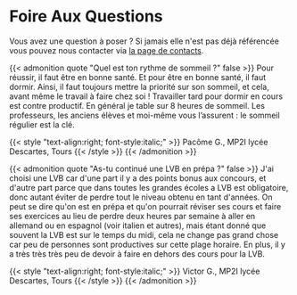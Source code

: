 # Foire Aux Questions


Vous avez une question à poser ? Si jamais elle n'est pas déjà référencée vous pouvez nous contacter via [la page de contacts](https://prepas-mp2i.github.io/contact/).

{{< admonition quote "Quel est ton rythme de sommeil ?" false >}}
Pour réussir, il faut être en bonne santé. Et pour être en bonne santé, il faut dormir.
Ainsi, il faut toujours mettre la priorité sur son sommeil, et cela, avant même le travail à faire chez soi !
Travailler tard pour dormir en cours est contre productif. En général je table sur 8 heures de sommeil.
Les professeurs, les anciens élèves et moi-même vous l’assurent : le sommeil régulier est la clé.

{{< style "text-align:right; font-style:italic;" >}}
Pacôme G., MP2I lycée Descartes, Tours
{{< /style >}}
{{< /admonition >}}

{{< admonition quote "As-tu continué une LVB en prépa ?" false >}}
J'ai choisi une LVB car d'une part il y a des points bonus aux concours, et d'autre part parce que dans toutes les grandes écoles a LVB est obligatoire, donc autant éviter de perdre tout le niveau obtenu en tant d'années.
On peut se dire qu'on est en prépa et qu'on pourrait réviser ses cours et faire ses exercices au lieu de perdre deux heures par semaine à aller en allemand ou en espagnol (voir italien et autres), mais étant donné que souvent la LVB est sur le temps du midi, cela ne change pas grand chose car peu de personnes sont productives sur cette plage horaire.
En plus, il y a très très très peu de devoir à faire en dehors des cours pour la LVB.

{{< style "text-align:right; font-style:italic;" >}}
Victor G., MP2I lycée Descartes, Tours
{{< /style >}}
{{< /admonition >}}

